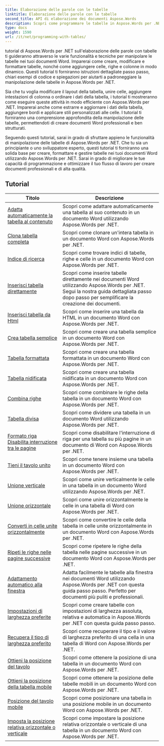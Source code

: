 ```yaml
---
title: Elaborazione delle parole con le tabelle
linktitle: Elaborazione delle parole con le tabelle
second_title: API di elaborazione dei documenti Aspose.Words
description: Scopri come programmare le tabelle in Aspose.Words per .NET. Scopri come creare, manipolare e formattare tabelle nei tuoi documenti Word con esercitazioni dettagliate ed esempi di codice C#.
type: docs
weight: 1590
url: /it/net/programming-with-tables/
---
```

tutorial di Aspose.Words per .NET sull'elaborazione delle parole con tabelle ti guideranno attraverso le varie funzionalità e tecniche per manipolare le tabelle nei tuoi documenti Word. Imparerai come creare, modificare e formattare tabelle, nonché come aggiungere celle, righe e colonne in modo dinamico. Questi tutorial ti forniranno istruzioni dettagliate passo passo, chiari esempi di codice e spiegazioni per aiutarti a padroneggiare la manipolazione delle tabelle in Aspose.Words per .NET.

Sia che tu voglia modificare il layout della tabella, unire celle, aggiungere intestazioni di colonna o ordinare i dati della tabella, i tutorial ti mostreranno come eseguire queste attività in modo efficiente con Aspose.Words per .NET. Imparerai anche come estrarre e aggiornare i dati della tabella, aggiungere bordi e applicare stili personalizzati alle celle. I tutorial ti forniranno una comprensione approfondita della manipolazione delle tabelle, permettendoti di creare documenti Word professionali e ben strutturati.

Seguendo questi tutorial, sarai in grado di sfruttare appieno le funzionalità di manipolazione delle tabelle di Aspose.Words per .NET. Che tu sia un principiante o uno sviluppatore esperto, questi tutorial ti forniranno una solida base per creare, formattare e gestire tabelle nei tuoi documenti Word utilizzando Aspose.Words per .NET. Sarai in grado di migliorare le tue capacità di programmazione e ottimizzare il tuo flusso di lavoro per creare documenti professionali e di alta qualità.

 ## Tutorial
| Titolo | Descrizione |
| --- | --- |
| [Adatta automaticamente la tabella al contenuto](./auto-fit-table-to-contents/) | Scopri come adattare automaticamente una tabella al suo contenuto in un documento Word utilizzando Aspose.Words per .NET. |
| [Clona tabella completa](./clone-complete-table/) | Scopri come clonare un'intera tabella in un documento Word con Aspose.Words per .NET. |
| [Indice di ricerca](./finding-index/) | Scopri come trovare indici di tabelle, righe e celle in un documento Word con Aspose.Words per .NET. |
| [Inserisci tabella direttamente](./insert-table-directly/) | Scopri come inserire tabelle direttamente nei documenti Word utilizzando Aspose.Words per .NET. Segui la nostra guida dettagliata passo dopo passo per semplificare la creazione dei documenti. |
| [Inserisci tabella da Html](./insert-table-from-html/) | Scopri come inserire una tabella da HTML in un documento Word con Aspose.Words per .NET. |
| [Crea tabella semplice](./create-simple-table/) | Scopri come creare una tabella semplice in un documento Word con Aspose.Words per .NET. |
| [Tabella formattata](./formatted-table/) | Scopri come creare una tabella formattata in un documento Word con Aspose.Words per .NET. |
| [Tabella nidificata](./nested-table/) | Scopri come creare una tabella nidificata in un documento Word con Aspose.Words per .NET. |
| [Combina righe](./combine-rows/) | Scopri come combinare le righe della tabella in un documento Word con Aspose.Words per .NET. |
| [Tabella divisa](./split-table/) | Scopri come dividere una tabella in un documento Word utilizzando Aspose.Words per .NET. |
| [Formato riga Disabilita interruzione tra le pagine](./row-format-disable-break-across-pages/) | Scopri come disabilitare l'interruzione di riga per una tabella su più pagine in un documento di Word con Aspose.Words per .NET. |
| [Tieni il tavolo unito](./keep-table-together/) | Scopri come tenere insieme una tabella in un documento Word con Aspose.Words per .NET. |
| [Unione verticale](./vertical-merge/) | Scopri come unire verticalmente le celle in una tabella in un documento Word utilizzando Aspose.Words per .NET. |
| [Unione orizzontale](./horizontal-merge/) | Scopri come unire orizzontalmente le celle in una tabella di Word con Aspose.Words per .NET. |
| [Converti in celle unite orizzontalmente](./convert-to-horizontally-merged-cells/) | Scopri come convertire le celle della tabella in celle unite orizzontalmente in un documento Word con Aspose.Words per .NET. |
| [Ripeti le righe nelle pagine successive](./repeat-rows-on-subsequent-pages/) | Scopri come ripetere le righe della tabella nelle pagine successive in un documento Word con Aspose.Words per .NET. |
| [Adattamento automatico alla finestra](./auto-fit-to-page-width/) | Adatta facilmente le tabelle alla finestra nei documenti Word utilizzando Aspose.Words per .NET con questa guida passo passo. Perfetto per documenti più puliti e professionali. |
| [Impostazioni di larghezza preferite](./preferred-width-settings/) | Scopri come creare tabelle con impostazioni di larghezza assoluta, relativa e automatica in Aspose.Words per .NET con questa guida passo passo. |
| [Recupera il tipo di larghezza preferito](./retrieve-preferred-width-type/) | Scopri come recuperare il tipo e il valore di larghezza preferito di una cella in una tabella di Word con Aspose.Words per .NET. |
| [Ottieni la posizione del tavolo](./get-table-position/) | Scopri come ottenere la posizione di una tabella in un documento Word con Aspose.Words per .NET. |
| [Ottieni la posizione della tabella mobile](./get-floating-table-position/) | Scopri come ottenere la posizione delle tabelle mobili in un documento Word con Aspose.Words per .NET. |
| [Posizione del tavolo mobile](./floating-table-position/) | Scopri come posizionare una tabella in una posizione mobile in un documento Word con Aspose.Words per .NET. |
| [Imposta la posizione relativa orizzontale o verticale](./set-relative-horizontal-or-vertical-position/) | Scopri come impostare la posizione relativa orizzontale o verticale di una tabella in un documento Word con Aspose.Words per .NET. |